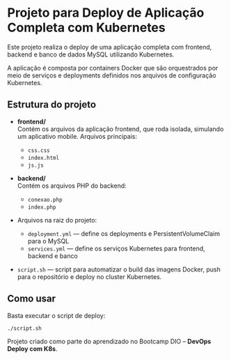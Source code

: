 # Projeto para Deploy de Aplicação Completa com Kubernetes

Este projeto realiza o deploy de uma aplicação completa com frontend, backend e banco de dados MySQL utilizando Kubernetes.

A aplicação é composta por containers Docker que são orquestrados por meio de serviços e deployments definidos nos arquivos de configuração Kubernetes.

## Estrutura do projeto

- **frontend/**  
  Contém os arquivos da aplicação frontend, que roda isolada, simulando um aplicativo mobile. Arquivos principais:  
  - `css.css`  
  - `index.html`  
  - `js.js`  

- **backend/**  
  Contém os arquivos PHP do backend:  
  - `conexao.php`  
  - `index.php`

- Arquivos na raiz do projeto:  
  - `deployment.yml` — define os deployments e PersistentVolumeClaim para o MySQL  
  - `services.yml` — define os serviços Kubernetes para frontend, backend e banco

- `script.sh` — script para automatizar o build das imagens Docker, push para o repositório e deploy no cluster Kubernetes.

## Como usar

Basta executar o script de deploy:

```bash
./script.sh
   ```
Projeto criado como parte do aprendizado no Bootcamp DIO – **DevOps Deploy com K8s**.
